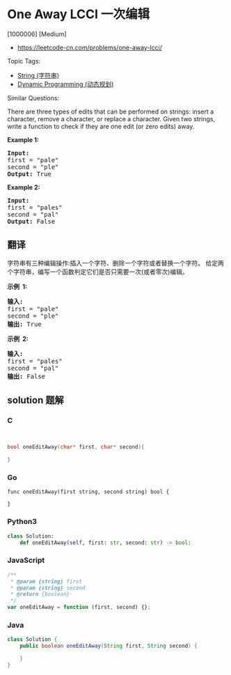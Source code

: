 # One Away LCCI 一次编辑

[1000006] [Medium]

- https://leetcode-cn.com/problems/one-away-lcci/

Topic Tags:

- [String (字符串)](https://leetcode-cn.com/tag/string/)
- [Dynamic Programming (动态规划)](https://leetcode-cn.com/tag/dynamic-programming/)

Similar Questions:

There are three types of edits that can be performed on strings: insert a character, remove a character, or replace a character. Given two strings, write a function to check if they are one edit (or zero edits) away.

**Example 1:**

<pre><strong>Input:</strong> 
first = "pale"
second = "ple"
<strong>Output:</strong> True
</pre>

**Example 2:**

<pre><strong>Input:</strong> 
first = "pales"
second = "pal"
<strong>Output:</strong> False
</pre>

## 翻译

字符串有三种编辑操作:插入一个字符、删除一个字符或者替换一个字符。 给定两个字符串，编写一个函数判定它们是否只需要一次(或者零次)编辑。

**示例  1:**

<pre><strong>输入:</strong> 
first = "pale"
second = "ple"
<strong>输出:</strong> True</pre>

**示例  2:**

<pre><strong>输入:</strong> 
first = "pales"
second = "pal"
<strong>输出:</strong> False
</pre>

## solution 题解

### C

```c


bool oneEditAway(char* first, char* second){

}


```

### Go

```golang
func oneEditAway(first string, second string) bool {

}
```

### Python3

```python
class Solution:
    def oneEditAway(self, first: str, second: str) -> bool:
```

### JavaScript

```javascript
/**
 * @param {string} first
 * @param {string} second
 * @return {boolean}
 */
var oneEditAway = function (first, second) {};
```

### Java

```java
class Solution {
    public boolean oneEditAway(String first, String second) {

    }
}
```
